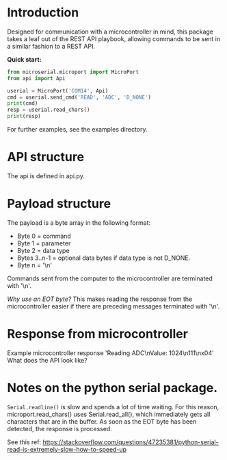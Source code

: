 # Introduction

Designed for communication with a microcontroller in mind, this package takes a leaf out of the REST API playbook, allowing commands to be sent in a similar fashion to a REST API.

**Quick start:**

```python
from microserial.microport import MicroPort
from api import Api

userial = MicroPort('COM14', Api)
cmd = userial.send_cmd('READ', 'ADC', 'D_NONE')
print(cmd)
resp = userial.read_chars()
print(resp)
```

For further examples, see the examples directory.

# API structure

The api is defined in api.py.


# Payload structure

The payload is a byte array in the following format:

- Byte 0 = command
- Byte 1 = parameter
- Byte 2 = data type
- Bytes 3..n-1 = optional data bytes if data type is not D_NONE.
- Byte n = '\n'

Commands sent from the computer to the microcontroller are terminated with '\n'.

*Why use an EOT byte?*
This makes reading the response from the microcontroller easier if there are preceding messages terminated with '\n'.


# Response from microcontroller

Example microcontroller response
'Reading ADC\nValue: 1024\n111\nx04'
What does the API look like?

# Notes on the python serial package.

```Serial.readline()``` is slow and spends a lot of time waiting.
For this reason, microport.read_chars() uses Serial.read_all(), which immediately gets all characters that are in the buffer. As soon as the EOT byte has been detected, the response is processed.

See this ref: https://stackoverflow.com/questions/47235381/python-serial-read-is-extremely-slow-how-to-speed-up


